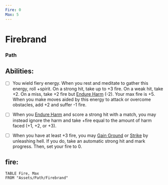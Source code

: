 ```yaml
---
Fire: 0
Max: 5
---
```

# Firebrand
### Path


## Abilities:
- [ ] You wield fiery energy. When you rest and meditate to gather this energy, roll +spirit. On a strong hit, take up to +3 fire. On a weak hit, take +2. On a miss, take +2 fire but [Endure Harm](Endure_Harm.md) (-2). Your max fire is +5. When you make moves aided by this energy to attack or overcome obstacles, add +2 and suffer -1 fire.

- [ ] When you [Endure Harm](Endure_Harm.md) and score a strong hit with a match, you may instead ignore the harm and take +fire equal to the amount of harm faced (+1, +2, or +3).

- [ ] When you have at least +3 fire, you may [Gain Ground](Gain_Ground.md) or [Strike](Strike.md) by unleashing hell. If you do, take an automatic strong hit and mark progress. Then, set your fire to 0.

## fire:
```dataview
TABLE Fire, Max
FROM "Assets/Path/Firebrand"
```
